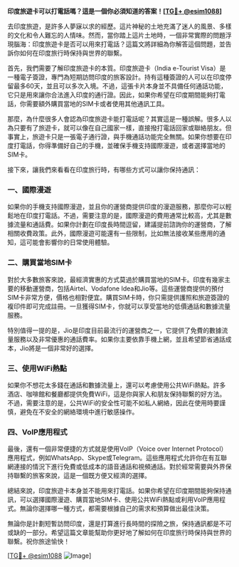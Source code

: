 **印度旅遊卡可以打電話嗎？這是一個你必須知道的答案！[[TG💪+ @esim1088](https://t.me/s/esim1088)]**

去印度旅遊，是許多人夢寐以求的經歷。這片神秘的土地充滿了迷人的風景、多樣的文化和令人難忘的人情味。然而，當你踏上這片土地時，一個非常實際的問題浮現腦海：印度旅遊卡是否可以用來打電話？這篇文將詳細為你解答這個問題，並告訴你如何在印度旅行時保持與世界的聯繫。

首先，我們需要了解印度旅遊卡的本質。印度旅遊卡（India e-Tourist Visa）是一種電子簽證，專門為短期訪問印度的旅客設計。持有這種簽證的人可以在印度停留最多60天，並且可以多次入境。不過，這張卡片本身並不具備任何通話功能，它只是用來讓你合法進入印度的通行證。因此，如果你希望在印度期間能夠打電話，你需要額外購買當地的SIM卡或者使用其他通訊工具。

那麼，為什麼很多人會認為印度旅遊卡能打電話呢？其實這是一種誤解。很多人以為只要有了旅遊卡，就可以像在自己國家一樣，直接撥打電話回家或聯絡朋友。但事實上，旅遊卡只是一張電子通行證，與手機通話功能完全無關。如果你想要在印度打電話，你得準備好自己的手機，並確保手機支持國際漫遊，或者選擇當地的SIM卡。

接下來，讓我們來看看在印度旅行時，有哪些方式可以讓你保持通訊：

### 一、國際漫遊

如果你的手機支持國際漫遊，並且你的運營商提供印度的漫遊服務，那麼你可以輕鬆地在印度打電話。不過，需要注意的是，國際漫遊的費用通常比較高，尤其是數據流量和通話費。如果你計劃在印度長時間逗留，建議提前諮詢你的運營商，了解相關收費政策。此外，國際漫遊可能還有一些限制，比如無法接收某些應用的通知，這可能會影響你的日常使用體驗。

### 二、購買當地SIM卡

對於大多數旅客來說，最經濟實惠的方式莫過於購買當地的SIM卡。印度有幾家主要的移動運營商，包括Airtel、Vodafone Idea和Jio等。這些運營商提供的預付SIM卡非常方便，價格也相對便宜。購買SIM卡時，你只需提供護照和旅遊簽證的複印件即可完成註冊。一旦獲得SIM卡，你就可以享受當地的低價通話和數據流量服務。

特別值得一提的是，Jio是印度目前最流行的運營商之一，它提供了免費的數據流量服務以及非常優惠的通話費率。如果你主要依靠手機上網，並且希望節省通話成本，Jio將是一個非常好的選擇。

### 三、使用WiFi熱點

如果你不想花太多錢在通話和數據流量上，還可以考慮使用公共WiFi熱點。許多酒店、咖啡館和餐廳都提供免費WiFi，這是你與家人和朋友保持聯繫的好方法。不過，需要注意的是，公共WiFi的安全性可能不如私人網絡，因此在使用時要謹慎，避免在不安全的網絡環境中進行敏感操作。

### 四、VoIP應用程式

最後，還有一個非常便捷的方式就是使用VoIP（Voice over Internet Protocol）應用程式，例如WhatsApp、Skype或Telegram。這些應用程式允許你在有互聯網連接的情況下進行免費或低成本的語音通話和視頻通話。對於經常需要與外界保持聯繫的旅客來說，這是一個既方便又經濟的選擇。

總結來說，印度旅遊卡本身並不能用來打電話。如果你希望在印度期間能夠保持通訊，可以選擇國際漫遊、購買當地SIM卡、使用公共WiFi熱點或利用VoIP應用程式。無論你選擇哪一種方式，都需要根據自己的需求和預算做出最佳決策。

無論你是計劃短暫訪問印度，還是打算進行長時間的探險之旅，保持通訊都是不可或缺的一部分。希望這篇文章能幫助你更好地了解如何在印度旅行時保持與世界的聯繫。祝你旅途愉快！

[[TG💪+ @esim1088](https://t.me/s/esim1088) ![Image](https://i.postimg.cc/4NQfJmqS/Snipaste-2025-05-13-00-14-12.png)]